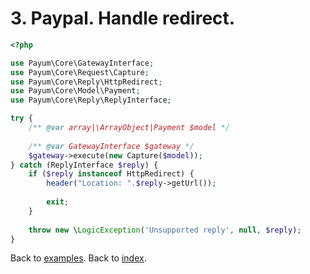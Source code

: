 # 3. Paypal. Handle redirect. 

```php
<?php

use Payum\Core\GatewayInterface;
use Payum\Core\Request\Capture;
use Payum\Core\Reply\HttpRedirect;
use Payum\Core\Model\Payment;
use Payum\Core\Reply\ReplyInterface;

try {
    /** @var array|\ArrayObject|Payment $model */
    
    /** @var GatewayInterface $gateway */
    $gateway->execute(new Capture($model));
} catch (ReplyInterface $reply) {
    if ($reply instanceof HttpRedirect) {
        header("Location: ".$reply->getUrl());
        
        exit;
    }
    
    throw new \LogicException('Unsupported reply', null, $reply);
}
```

Back to [examples](index.md).
Back to [index](../index.md).
